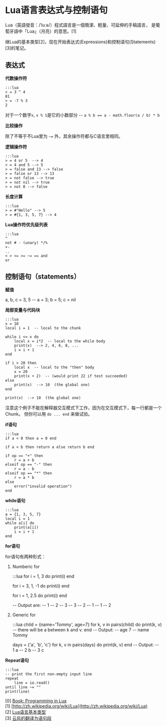 Lua语言表达式与控制语句
=======================

Lua（英語發音：/ˈluːə/）程式語言是一個簡潔、輕量、可延伸的手稿語言，
是葡萄牙語中「Lua」（月亮）的意思。[1]

继Lua的基本类型[2]，现在开始表达式(Expressions)和控制语句(Statements) [3]的笔记。

表达式
------

**代数操作符**

    :::lua
    > = 3 ^ 4
    81
    > = -7 % 3
    2

对于一个数字`x`, `x % 1`是它的小数部分 -- `a % b == a - math.floor(a / b) * b`


**比较操作**

除了不等于不Lua里为 `~=` 外，其余操作符都与C语言里相同。


**逻辑操作符**

    :::lua
    > = 4 or 5  --> 4
    > = 4 and 5 --> 5
    > = false and 13 --> false
    > = false or 13 --> 13
    > = not false --> true
    > = not nil --> true
    > = not 0 --> false


**长度计算**

    :::lua
    > = #"Hello" --> 5
    > = #{1, 3, 5, 7} --> 4


**Lua操作符优先级列表**

    :::lua
    ^
    not # - (unary) */%
    +-
    ..
    < > <= >= ~= == and
    or


控制语句（statements）
-------------------

**赋值**

a, b, c = 3, 5  -- a = 3; b = 5; c = nil

**局部变量与代码块**

    :::lua
    x = 10
    local i = 1  -- local to the chunk

    while i <= x do
        local x = i*2  -- local to the while body
        print(x)  --> 2, 4, 6, 8, ...
        i = i + 1
    end

    if i > 20 then
        local x  -- local to the "then" body
        x = 20
        print(x + 2)  -- (would print 22 if test succeeded)
    else
        print(x)  --> 10  (the global one)
    end

    print(x)  --> 10  (the global one)

注意这个例子不能在解释器交互模式下工作，因为在交互模式下，每一行都是一个Chunk。
但你可以用 `do ... end` 来做试验。


**if语句**

    :::lua
    if a < 0 then a = 0 end

    if a < b then return a else return b end

    if op == "+" then
        r = a + b
    elseif op == "-" then
        r = a - b
    elseif op == "*" then
        r = a * b
    else
        error("invalid operation")
    end


**while语句**

    :::lua
    a = {1, 3, 5, 7}
    local i = 1
    while a[i] do
        print(a[i])
        i = i + 1
    end


**for语句**

for语句有两种形式：

1) Numberic for

    :::lua
    for i = 1, 3 do
        print(i)
    end

    for i = 3, 1, -1 do
        print(i)
    end

    for i = 1, 2.5 do
        print(i)
    end

    -- Output are:
    -- 1
    -- 2
    -- 3
    -- 3
    -- 2
    -- 1
    -- 1
    -- 2

2) Generic for

    :::lua
    child = {name='Tommy', age=7}
    for k, v in pairs(child) do
        print(k, v)  -- there will be a <Tab> between k and v.
    end
    -- Output:
    -- age    7
    -- name   Tommy

    days = {'a', 'b', 'c'}
    for k, v in pairs(days) do
        print(k, v)
    end
    -- Output:
    -- 1    a
    -- 2    b
    -- 3    c


**Repeat语句**

    :::lua
    -- print the first non-empty input line
    repeat
        line = io.read()
    until line ~= ""
    print(line)


[0] [Book: Programming in Lua](http://www.amazon.com/Programming-Lua-Roberto-Ierusalimschy/dp/859037985X)  
[1] [http://zh.wikipedia.org/wiki/Lua](http://zh.wikipedia.org/wiki/Lua)  
[2] [Lua语言基本类型](/2014/11/lua_tutor_basic_types/)  
[3] [云风的翻译为语句段](http://www.codingnow.com/2000/download/lua_manual.html)  

